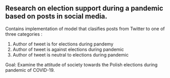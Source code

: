 ## Research on election support during a pandemic based on posts in social media.

Contains implementation of model that clasifies posts from Twitter to one of three categories : 
1. Author of tweet is for elections during pandemy 
2. Author of tweet is against elections during pandemic
3. Author of tweet is neutral to elections during pandemic

Goal: Examine the attitude of society towards the Polish elections during pandemic of COVID-19.